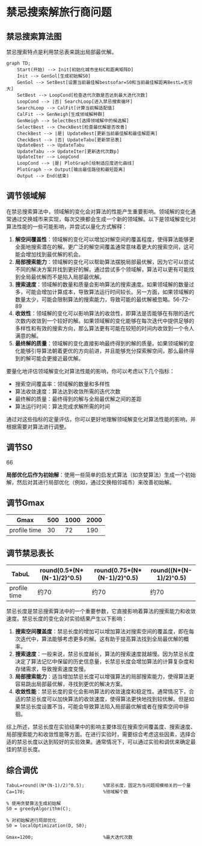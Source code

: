 # 禁忌搜索解旅行商问题

## 禁忌搜索算法图

禁忌搜索特点是利用禁忌表来跳出局部最优解。

```mermaid
graph TD;
    Start(开始) --> Init[初始化城市坐标C和距离矩阵D]
    Init --> GenSol[生成初始解S0]
    GenSol --> SetBest[设置当前最佳解bestsofar=S0和当前最佳解距离BestL=无穷大]
    SetBest --> LoopCond[检查迭代次数是否达到最大迭代次数]
    LoopCond --> |否| SearchLoop[进入禁忌搜索循环]
    SearchLoop --> CalFit[计算当前解适配值]
    CalFit --> GenNeigh[生成领域解种群]
    GenNeigh --> SelectBest[选择领域解中的候选解]
    SelectBest --> CheckBest[检查最优解是否改善]
    CheckBest --> |是| UpdateBest[更新当前最佳解和最佳解距离]
    CheckBest --> |否| UpdateTabu[更新禁忌表]
    UpdateBest --> UpdateTabu
    UpdateTabu --> UpdateIter[更新迭代次数p]
    UpdateIter --> LoopCond
    LoopCond --> |是| PlotGraph[绘制适应度进化曲线]
    PlotGraph --> Output[输出最佳路径和最短距离]
    Output --> End(结束)

```



## 调节领域解

在禁忌搜索算法中，领域解的变化会对算法的性能产生重要影响。领域解的变化通常通过交换城市来实现，每次交换都会生成一个新的领域解。以下是领域解变化对算法性能的一些可能影响，并尝试以量化方式解释：

1. **解空间覆盖性**：领域解的变化可以增加对解空间的覆盖程度，使得算法能够更全面地搜索潜在的解。更广泛的解空间覆盖通常意味着更大的搜索空间，这可能会增加找到最优解的机会。
2. **局部搜索能力**：领域解的变化可以帮助算法摆脱局部最优解，因为它可以尝试不同的解决方案并找到更好的解。通过尝试多个领域解，算法可以更有可能找到全局最优解而不是陷入局部最优解。
3. **搜索速度**：领域解的数量和质量会影响算法的搜索速度。如果领域解的数量过多，可能会增加计算成本，导致算法运行时间较长。另一方面，如果领域解的数量太少，可能会限制算法的搜索能力，导致可能的最优解被忽略。56-72-89
4. **收敛性**：领域解的变化可以影响算法的收敛性，即算法是否能够在有限的迭代次数内收敛到一个较好的解。如果领域解的变化能够在每次迭代中提供足够的多样性和有效的搜索方向，那么算法更有可能在较短的时间内收敛到一个令人满意的解。
5. **最终解的质量**：领域解的变化直接影响最终得到的解的质量。如果领域解的变化能够引导算法朝着更优的方向前进，并且能够充分探索解空间，那么最终得到的解可能会更接近最优解。

要量化地评估领域解变化对算法性能的影响，你可以考虑以下几个指标：

- 搜索空间覆盖率：领域解的数量和多样性
- 算法收敛速度：算法达到收敛所需的迭代次数
- 最终解的质量：最终得到的解与全局最优解之间的差距
- 算法运行时间：算法完成求解所需的时间

通过对这些指标的定量评估，你可以更好地理解领域解变化对算法性能的影响，并根据需要对算法进行调整。

## 调节S0

66

**局部优化后作为初始解**：使用一些简单的启发式算法（如贪婪算法）生成一个初始解，然后对其进行局部优化（例如，通过交换相邻城市）来改善初始解。

## 调节Gmax

| Gmax         | 500  | 1000 | 2000 |
| ------------ | ---- | ---- | ---- |
| profile time | 30   | 72   | 190  |







## 调节禁忌表长

| TabuL        | round(0.5*(N*(N-1)/2)^0.5) | round(0.75*(N*(N-1)/2)^0.5) | round((N*(N-1)/2)^0.5) |
| ------------ | -------------------------- | --------------------------- | ---------------------- |
| profile time | 约70                       | 约70                        | 约70                   |


禁忌长度是禁忌搜索算法中的一个重要参数，它直接影响着算法的搜索能力和收敛速度。禁忌长度的变化会对实验结果产生以下影响：

1. **搜索空间覆盖度**：禁忌长度的增加可以增加算法对搜索空间的覆盖度，即在每次迭代中，算法能够考虑更多的解。这有助于提高算法找到全局最优解的概率。
2. **搜索速度**：一般来说，禁忌长度越长，算法的搜索速度就越慢。因为禁忌长度决定了算法记忆中保留的历史信息量，长禁忌长度会增加算法的计算复杂度和存储需求，导致搜索速度变慢。
3. **局部搜索能力**：适当增加禁忌长度可以增强算法的局部搜索能力，使得算法更容易跳出局部最优解，寻找到更优的解决方案。
4. **收敛性能**：禁忌长度的变化会影响算法的收敛速度和稳定性。通常情况下，合适的禁忌长度可以加快算法的收敛速度，使得算法更快地找到较优解。但是如果禁忌长度设置不当，可能会导致算法陷入局部最优解或者在搜索空间中徘徊。

综上所述，禁忌长度在实验结果中的影响主要体现在搜索空间覆盖度、搜索速度、局部搜索能力和收敛性能等方面。在进行实验时，需要综合考虑这些因素，选择合适的禁忌长度以达到较好的实验效果。通常情况下，可以通过实验和调优来确定最佳的禁忌长度。

## 综合调优

```
TabuL=round((N*(N-1)/2)^0.5);       %禁忌长度，固定为与问题规模相关的一个量
Ca=170;                             %领域解个数

% 使用贪婪算法生成初始解
S0 = greedyAlgorithm(C);

% 对初始解进行局部优化
S0 = localOptimization(D, S0);

Gmax=1200;                          %最大迭代次数   
```

